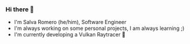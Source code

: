 ### Hi there 👋
- I'm Salva Romero (he/him), Software Engineer
- I'm always working on some personal projects, I am always learning ;) 
- I'm currently developing a Vulkan Raytracer 🌟
